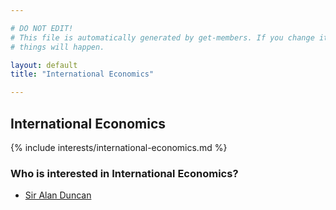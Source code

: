 ```yaml
---

# DO NOT EDIT!
# This file is automatically generated by get-members. If you change it, bad
# things will happen.

layout: default
title: "International Economics"

---
```


## International Economics

{% include interests/international-economics.md %}

### Who is interested in International Economics?


* [Sir Alan Duncan](/members/sir-alan-duncan.html)
